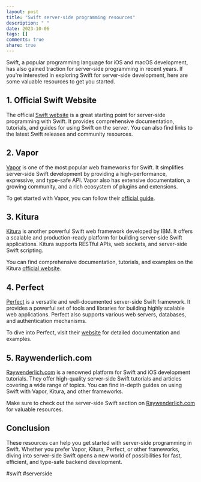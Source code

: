 ```yaml
---
layout: post
title: "Swift server-side programming resources"
description: " "
date: 2023-10-06
tags: []
comments: true
share: true
---
```


Swift, a popular programming language for iOS and macOS development, has also gained traction for server-side programming in recent years. If you're interested in exploring Swift for server-side development, here are some valuable resources to get you started.

## 1. Official Swift Website

The official [Swift website](https://swift.org/) is a great starting point for server-side programming with Swift. It provides comprehensive documentation, tutorials, and guides for using Swift on the server. You can also find links to the latest Swift releases and community resources.

## 2. Vapor

[Vapor](https://vapor.codes/) is one of the most popular web frameworks for Swift. It simplifies server-side Swift development by providing a high-performance, expressive, and type-safe API. Vapor also has extensive documentation, a growing community, and a rich ecosystem of plugins and extensions.

To get started with Vapor, you can follow their [official guide](https://docs.vapor.codes/4.0/).

## 3. Kitura

[Kitura](https://www.kitura.io/) is another powerful Swift web framework developed by IBM. It offers a scalable and production-ready platform for building server-side Swift applications. Kitura supports RESTful APIs, web sockets, and server-side Swift scripting.

You can find comprehensive documentation, tutorials, and examples on the Kitura [official website](https://www.kitura.io/).

## 4. Perfect

[Perfect](https://perfect.org/) is a versatile and well-documented server-side Swift framework. It provides a powerful set of tools and libraries for building highly scalable web applications. Perfect also supports various web servers, databases, and authentication mechanisms.

To dive into Perfect, visit their [website](https://perfect.org/) for detailed documentation and examples.

## 5. Raywenderlich.com

[Raywenderlich.com](https://www.raywenderlich.com/) is a renowned platform for Swift and iOS development tutorials. They offer high-quality server-side Swift tutorials and articles covering a wide range of topics. You can find in-depth guides on using Swift with Vapor, Kitura, and other frameworks.

Make sure to check out the server-side Swift section on [Raywenderlich.com](https://www.raywenderlich.com/) for valuable resources.

## Conclusion

These resources can help you get started with server-side programming in Swift. Whether you prefer Vapor, Kitura, Perfect, or other frameworks, diving into server-side Swift opens a new world of possibilities for fast, efficient, and type-safe backend development.

#swift #serverside